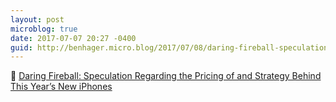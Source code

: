 ```yaml
---
layout: post
microblog: true
date: 2017-07-07 20:27 -0400
guid: http://benhager.micro.blog/2017/07/08/daring-fireball-speculation.html
---
```

📱 [Daring Fireball: Speculation Regarding the Pricing of and Strategy Behind This Year’s New iPhones](https://daringfireball.net/2017/07/speculation_on_new_iphone_pricing)

